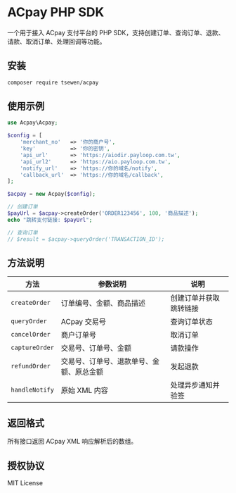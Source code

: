 # ACpay PHP SDK

一个用于接入 ACpay 支付平台的 PHP SDK，支持创建订单、查询订单、退款、请款、取消订单、处理回调等功能。

## 安装

```bash
composer require tsewen/acpay
```

## 使用示例

```php
use Acpay\Acpay;

$config = [
    'merchant_no'   => '你的商户号',
    'key'           => '你的密钥',
    'api_url'       => 'https://aiodir.payloop.com.tw',
    'api_url2'      => 'https://aio.payloop.com.tw',
    'notify_url'    => 'https://你的域名/notify',
    'callback_url'  => 'https://你的域名/callback',
];

$acpay = new Acpay($config);

// 创建订单
$payUrl = $acpay->createOrder('ORDER123456', 100, '商品描述');
echo "跳转支付链接: $payUrl";

// 查询订单
// $result = $acpay->queryOrder('TRANSACTION_ID');
```

## 方法说明

| 方法            | 参数说明                                  | 说明                         |
|-----------------|-------------------------------------------|------------------------------|
| `createOrder`   | 订单编号、金额、商品描述                   | 创建订单并获取跳转链接       |
| `queryOrder`    | ACpay 交易号                              | 查询订单状态                 |
| `cancelOrder`   | 商户订单号                                | 取消订单                     |
| `captureOrder`  | 交易号、订单号、金额                      | 请款操作                     |
| `refundOrder`   | 交易号、订单号、退款单号、金额、原总金额   | 发起退款                     |
| `handleNotify`  | 原始 XML 内容                             | 处理异步通知并验签           |

## 返回格式

所有接口返回 ACpay XML 响应解析后的数组。

## 授权协议

MIT License

